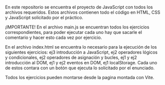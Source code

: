 En este repositorio se encuentra el proyecto de JavaScript con todos los archivos requeridos. Estos archivos contienen todo el código en HTML, CSS y JavaScript solicitado por el práctico.

¡IMPORTANTE! En el archivo main.js se encuentran todos los ejercicios correspondientes, para poder ejecutar cada uno hay que sacarle el comentario y hacer esto cada vez por ejercicio.

En el archivo index.html se encuentra lo necesario para la ejecución de los siguientes ejercicios: ej3 introducción a JavaScript, ej2 operadores lógicos y condicionales, ej2 operadores de asignación y bucles, ej1 y ej2 introducción al DOM, ej1 y ej2 eventos en DOM, ej1 localStorage. Cada uno de estos contara con un botón que ejecuta lo solicitado por el enunciado.

Todos los ejercicios pueden montarse desde la pagina montada con Vite.
  
